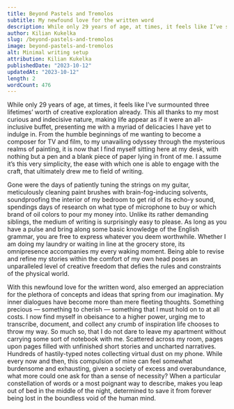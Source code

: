 ```yaml
---
title: Beyond Pastels and Tremolos
subtitle: My newfound love for the written word
description: While only 29 years of age, at times, it feels like I’ve surmounted three lifetimes’ worth of creative exploration already.
author: Kilian Kukelka
slug: /beyond-pastels-and-tremolos
image: beyond-pastels-and-tremolos
alt: Minimal writing setup
attribution: Kilian Kukelka
publishedDate: "2023-10-12"
updatedAt: "2023-10-12"
length: 2
wordCount: 476
---
```


While only 29 years of age, at times, it feels like I’ve surmounted three lifetimes’ worth of creative exploration already. This all thanks to my most curious and indecisive nature, making life appear as if it were an all-inclusive buffet, presenting me with a myriad of delicacies I have yet to indulge in. From the humble beginnings of me wanting to become a composer for TV and film, to my unavailing odyssey through the mysterious realms of painting, it is now that I find myself sitting here at my desk, with nothing but a pen and a blank piece of paper lying in front of me. I assume it’s this very simplicity, the ease with which one is able to engage with the craft, that ultimately drew me to field of writing.

Gone were the days of patiently tuning the strings on my guitar, meticulously cleaning paint brushes with brain-fog-inducing solvents, soundproofing the interior of my bedroom to get rid of its echo-y sound, spendings days of research on what type of microphone to buy or which brand of oil colors to pour my money into. Unlike its rather demanding siblings, the medium of writing is surprisingly easy to please. As long as you have a pulse and bring along some basic knowledge of the English grammar, you are free to express whatever you deem worthwhile. Whether I am doing my laundry or waiting in line at the grocery store, its omnipresence accompanies my every waking moment. Being able to revise and refine my stories within the comfort of my own head poses an unparalleled level of creative freedom that defies the rules and constraints of the physical world.

With this newfound love for the written word, also emerged an appreciation for the plethora of concepts and ideas that spring from our imagination. My inner dialogues have become more than mere fleeting thoughts. Something precious — something to cherish — something that I must hold on to at all costs. I now find myself in obeisance to a higher power, urging me to transcribe, document, and collect any crumb of inspiration life chooses to throw my way. So much so, that I do not dare to leave my apartment without carrying some sort of notebook with me. Scattered across my room, pages upon pages filled with unfinished short stories and uncharted narratives. Hundreds of hastily-typed notes collecting virtual dust on my phone. While every now and then, this compulsion of mine can feel somewhat burdensome and exhausting, given a society of excess and overabundance, what more could one ask for than a sense of necessity? When a particular constellation of words or a most poignant way to describe, makes you leap out of bed in the middle of the night, determined to save it from forever being lost in the boundless void of the human mind.
